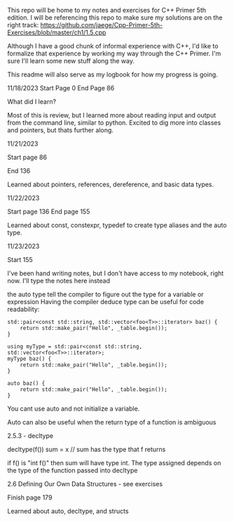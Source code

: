 This repo will be home to my notes and exercises for C++ Primer 5th edition. I will be referencing this repo to make sure my solutions are on the right track: https://github.com/jaege/Cpp-Primer-5th-Exercises/blob/master/ch1/1.5.cpp

Although I have a good chunk of informal experience with C++, I'd like to formalize that experience by working my way through the C++ Primer. I'm sure I'll learn some new stuff along the way. 

This readme will also serve as my logbook for how my progress is going.

11/18/2023 
Start Page 0
End Page 86

What did I learn? 

Most of this is review, but I learned more about reading input and output from the command line, similar to python. Excited to dig more into classes and pointers, but thats further along. 

11/21/2023

Start page 86

End 136

Learned about pointers, references, dereference, and basic data types. 

11/22/2023 

Start page 136
End page 155

Learned about const, constexpr, typedef to create type aliases and the auto type. 

11/23/2023

Start 155

I've been hand writing notes, but I don't have access to my notebook, right now. 
I'll type the notes here instead

the auto type tell the compiler to figure out the type for a variable or expression
Having the compiler deduce type can be useful for code readability: 

```
std::pair<const std::string, std::vector<foo<T>>::iterator> baz() {
	return std::make_pair("Hello", _table.begin());
}

using myType = std::pair<const std::string, std::vector<foo<T>>::iterator>;
myType baz() {
	return std::make_pair("Hello", _table.begin());
}

auto baz() {
	return std::make_pair("Hello", _table.begin());
}
```

You cant use auto and not initialize a variable. 

Auto can also be useful when the return type of a function is ambiguous

2.5.3 - decltype

decltype(f()) sum = x // sum has the type that f returns

if f() is "int f()" then sum will have type int. The type assigned depends on the
type of the function passed into decltype


2.6 Defining Our Own Data Structures - see exercises

Finish page 179

Learned about auto, decltype, and structs



